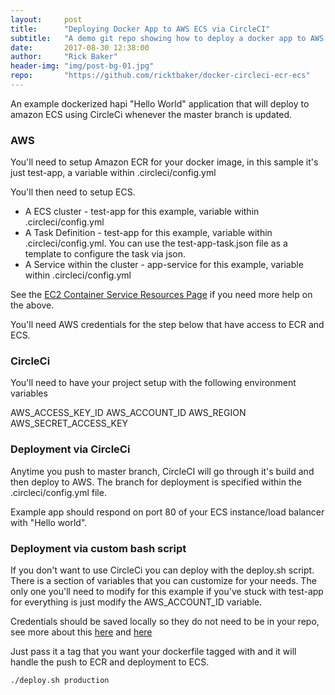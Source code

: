 ```yaml
---
layout:     post
title:      "Deploying Docker App to AWS ECS via CircleCI"
subtitle:   "A demo git repo showing how to deploy a docker app to AWS ECS using CirlceCI and ECR."
date:       2017-08-30 12:38:00
author:     "Rick Baker"
header-img: "img/post-bg-01.jpg"
repo:       "https://github.com/ricktbaker/docker-circleci-ecr-ecs"
---
```


An example dockerized hapi "Hello World" application that will deploy to amazon ECS using CircleCi whenever the master branch is updated.

### AWS

You'll need to setup Amazon ECR for your docker image, in this sample it's just test-app, a variable within .circleci/config.yml

You'll then need to setup ECS.

- A ECS cluster - test-app for this example, variable within .circleci/config.yml
- A Task Definition - test-app for this example, variable within .circleci/config.yml.   You can use the test-app-task.json file as a template to configure the task via json.
- A Service within the cluster - app-service for this example, variable within .circleci/config.yml

See the [EC2 Container Service
Resources Page](https://aws.amazon.com/ecs/) if you need more help on the above.

You'll need AWS credentials for the step below that have access to ECR and ECS.

### CircleCi

You'll need to have your project setup with the following environment variables

AWS_ACCESS_KEY_ID
AWS_ACCOUNT_ID
AWS_REGION
AWS_SECRET_ACCESS_KEY

### Deployment via CircleCi

Anytime you push to master branch, CircleCI will go through it's build and then deploy to AWS.  The branch for deployment
is specified within the .circleci/config.yml file.

Example app should respond on port 80 of your ECS instance/load balancer with "Hello world".

### Deployment via custom bash script

If you don't want to use CircleCi you can deploy with the deploy.sh script.    There is a section of variables that you can customize for your needs.   The only one you'll need to modify for this example if you've stuck with test-app for everything is just modify the AWS_ACCOUNT_ID variable.

Credentials should be saved locally so they do not need to be in your repo, see more about this [here](http://docs.aws.amazon.com/cli/latest/userguide/cli-chap-getting-started.html)
and [here](http://docs.aws.amazon.com/cli/latest/userguide/cli-config-files.html)

Just pass it a tag that you want your dockerfile tagged with and it will handle the push to ECR and deployment to ECS.

`./deploy.sh production`
